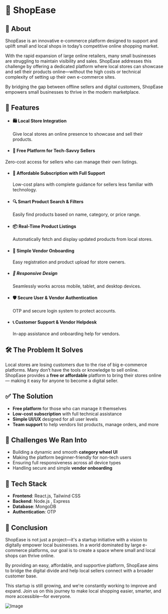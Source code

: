 
# 🛒 ShopEase





## 📖 About

ShopEase is an innovative e-commerce platform designed to support and uplift small and local shops in today’s competitive online shopping market.

With the rapid expansion of large online retailers, many small businesses are struggling to maintain visibility and sales. ShopEase addresses this challenge by offering a dedicated platform where local stores can showcase and sell their products online—without the high costs or technical complexity of setting up their own e-commerce sites.

By bridging the gap between offline sellers and digital customers, ShopEase empowers small businesses to thrive in the modern marketplace.

## 🚀 Features

- #### 🛍️ Local Store Integration

   Give local stores an online presence to showcase and sell their products.
- #### 💸 Free Platform for Tech-Savvy Sellers
Zero-cost access for sellers who can manage their own listings.
- #### 🤝 Affordable Subscription with Full Support

   Low-cost plans with complete guidance for sellers less familiar with technology.

- #### 🔍 Smart Product Search & Filters

   Easily find products based on name, category, or price range.
- #### 📦 Real-Time Product Listings

  Automatically fetch and display updated products from local stores.
- #### 🧾 Simple Vendor Onboarding

  Easy registration and product upload for store owners.
- ##### 📱 Responsive Design

  Seamlessly works across mobile, tablet, and desktop devices.
- ####  🛡️ Secure User & Vendor Authentication

  OTP and secure login system to protect accounts.
- #### 📞 Customer Support & Vendor Helpdesk

  In-app assistance and onboarding help for vendors.


## 🛠️ The Problem It Solves

Local stores are losing customers due to the rise of big e-commerce platforms. Many don’t have the tools or knowledge to sell online.  
ShopEase provides a **free or affordable** platform to bring their stores online — making it easy for anyone to become a digital seller.

## ✅ The Solution

- **Free platform** for those who can manage it themselves  
- **Low-cost subscription** with full technical assistance  
- **Simple UI/UX** designed for all user levels  
- **Team support** to help vendors list products, manage orders, and more



## 🧩 Challenges We Ran Into

- Building a dynamic and smooth **category wheel UI**  
- Making the platform beginner-friendly for non-tech users  
- Ensuring full responsiveness across all device types  
- Handling secure and simple **vendor onboarding**
## 🧰 Tech Stack

- **Frontend**: React.js, Tailwind CSS  
- **Backend**: Node.js , Express 
- **Database**: MongoDB   
- **Authentication**: OTP 




## 🏁 Conclusion

ShopEase is not just a project—it's a startup initiative with a vision to digitally empower local businesses. In a world dominated by large e-commerce platforms, our goal is to create a space where small and local shops can thrive online.

By providing an easy, affordable, and supportive platform, ShopEase aims to bridge the digital divide and help local sellers connect with a broader customer base.

This startup is still growing, and we're constantly working to improve and expand.
Join us on this journey to make local shopping easier, smarter, and more accessible—for everyone.

![Image](https://github.com/user-attachments/assets/f7c2c49d-e7fa-4667-90be-b18645170a09)
